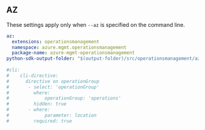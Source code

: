 ## AZ

These settings apply only when `--az` is specified on the command line.

``` yaml $(az)
az:
  extensions: operationsmanagement
  namespace: azure.mgmt.operationsmanagement
  package-name: azure-mgmt-operationsmanagement
python-sdk-output-folder: "$(output-folder)/src/operationsmanagement/azext_operationsmanagement/vendored_sdks/operationsmanagement"
  
#cli:
#    cli-directive:
#      directive on operationGroup
#       - select: 'operationGroup'
#         where:
#             operationGroup: 'operations'
#         hidden: true
#       - where:
#             parameter: location
#         required: true

```
